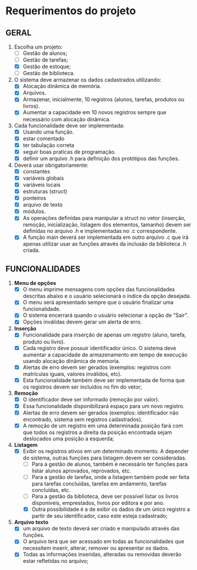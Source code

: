 # Requerimentos do projeto

## GERAL

1. Escolha um projeto:
   - [ ] Gestão de alunos;
   - [ ] Gestão de tarefas;
   - [x] Gestão de estoque;
   - [ ] Gestão de biblioteca.
2. O sistema deve armazenar os dados cadastrados utilizando:
   - [x] Alocação dinâmica de memória.
   - [x] Arquivos.
   - [x] Armazenar, inicialmente, 10 registros (alunos, tarefas, produtos ou livros).
   - [x] Aumentar a capacidade em 10 novos registros sempre que necessário com alocação dinâmica.
3. Cada funcionalidade deve ser implementada:
   - [x] Usando uma função.
   - [x] estar comentado
   - [x] ter tabulação correta
   - [x] seguir boas praticas de programação.
   - [x] definir um arquivo .h para definição dos protótipos das funções.
4. Deverá usar obrigatoriamente:
   - [x] constantes
   - [x] variáveis globais
   - [x] variáveis locais
   - [x] estruturas (struct)
   - [x] ponteiros
   - [x] arquivo de texto
   - [x] módulos.
   - [x] As operações definidas para manipular a struct no vetor (inserção, remoção, inicialização, listagem dos elementos, tamanho) devem ser definidas no arquivo .h e implementadas no .c correspondente.
   - [x] A função main deverá ser implementada em outro arquivo .c que irá apenas utilizar usar as funções através da inclusão da biblioteca .h criada.

## FUNCIONALIDADES

1. **Menu de opções**
    - [x] O menu imprime mensagens com opções das funcionalidades descritas abaixo e o usuário selecionará o índice da opção desejada.
    - [x] O menu será apresentado sempre que o usuário finalizar uma funcionalidade.
    - [x] O sistema encerrará quando o usuário selecionar a opção de “Sair”.
    - [x] Opções inválidas devem gerar um alerta de erro.
2. **Inserção**
   - [x] Funcionalidade para inserção de apenas um registro (aluno, tarefa, produto ou livro).
   - [x] Cada registro deve possuir identificador único. O sistema deve aumentar a capacidade de armazenamento em tempo de execução usando alocação dinâmica de memoria.
   - [x] Alertas de erro devem ser gerados (exemplos: registros com matrículas iguais, valores inválidos, etc).
   - [x] Esta funcionalidade também deve ser implementada de forma que os registros devem ser incluídos no fim do vetor;
3. **Remoção**
    - [x] O identificador deve ser informado (remoção por valor).
    - [x] Essa funcionalidade disponibilizará espaço para um novo registro.
    - [x] Alertas de erro devem ser gerados (exemplos: identificador não encontrado, sistema sem registros cadastrados).
    - [x] A remoção de um registro em uma determinada posição fará com que todos os registros a direita da posição encontrada sejam deslocados uma posição a esquerda;
4. **Listagem**
   - [x] Exibir os registros ativos em um determinado momento. A depender do sistema, outras funções para listagem devem ser consideradas.
     - [ ] Para a gestão de alunos, também é necessário ter funções para listar alunos aprovados, reprovados, etc.
     - [ ] Para a gestão de tarefas, onde a listagem também pode ser feita para tarefas concluídas, tarefas em andamento, tarefas concluídas, etc.
     - [ ] Para a gestão da biblioteca, deve ser possível listar os livros disponíveis, emprestados, livros por editora e por ano.
     - [x] Outra possibilidade é a de exibir os dados de um único registro a partir de seu identificador, caso este esteja cadastrado;
5. **Arquivo texto**
   - [x] um arquivo de texto deverá ser criado e manipulado através das funções.
   - [x] O arquivo terá que ser acessado em todas as funcionalidades que necessitem inserir, alterar, remover ou apresentar os dados.
   - [x] Todas as informações inseridas, alteradas ou removidas deverão estar refletidas no arquivo;
